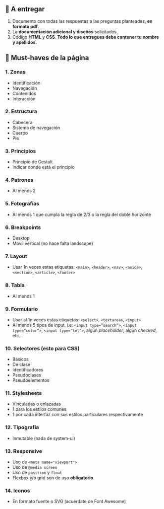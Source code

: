 ## 🔰 A entregar
1. Documento con todas las respuestas a las preguntas planteadas, **en formato pdf**.
2. La **documentación adicional y diseños** solicitados.
3. Código **HTML** y **CSS**.
**Todo lo que entregues debe contener tu nombre y apellidos.**

## 🔰 Must-haves de la página
### 1. Zonas
- Identificación
- Navegación
- Contenidos
- Interacción

### 2. Estructura
- Cabecera
- Sistema de navegación
- Cuerpo
- Pie

### 3. Principios
- Principio de Gestalt
- Indicar donde está el principio

### 4. Patrones
- Al menos 2

### 5. Fotografías
- Al menos 1 que cumpla la regla de 2/3 o la regla del doble horizonte

### 6. Breakpoints
- Desktop
- Móvil vertical (no hace falta landscape)

### 7. Layout
- Usar 1n veces estas etiquetas: `<main>`, `<header>`, `<nav>`, `<aside>`, `<section>`, `<article>`, `<footer>`

### 8. Tabla
- Al menos 1

### 9. Formulario
- Usar al 1n veces estas etiquetas: `<select>`, `<textarea>`, `<input>`
- Al menos 5 tipos de input, i.e: `<input type=”search”>`, `<input type=”color”>`, `<input type=”tel”>`, algún *placeholder*, algún *checked*, etc...

### 10. Selectores (esto para CSS)
- Básicos
- De clase
- Identificadores
- Pseudoclases
- Pseudoelementos

### 11. Stylesheets
- Vinculadas o enlazadas
- 1 para los estilos comunes
- 1 por cada interfaz con sus estilos particulares respectivamente

### 12. Tipografía
- Inmutable (nada de system-ui)

### 13. Responsive
- Uso de `<meta name="viewport">`
- Uso de `@media screen`
- Uso de `position` y `float`
- Flexbox y/o grid son de uso **obligatorio**

### 14. Iconos
- En formato fuente o SVG (acuérdate de Font Awesome)
